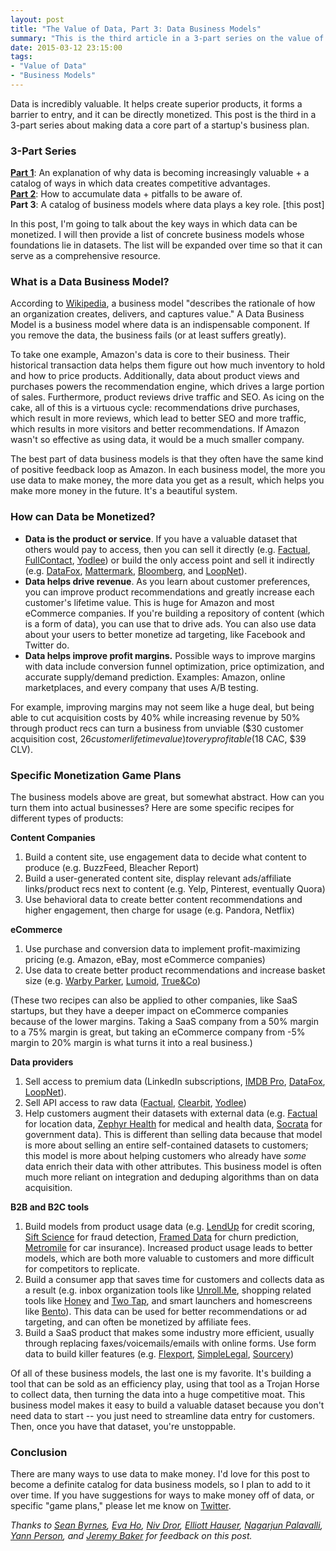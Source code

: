 ```yaml
---
layout: post
title: "The Value of Data, Part 3: Data Business Models"
summary: "This is the third article in a 3-part series on the value of data. It describes various data business models and explains how you can translate a data asset into $$$."
date: 2015-03-12 23:15:00
tags:
- "Value of Data"
- "Business Models"
---
```

Data is incredibly valuable. It helps create superior products, it forms a barrier to entry, and it can be directly monetized. This post is the third in a 3-part series about making data a core part of a startup's business plan.

### 3-Part Series
<a href="{{site.url}}the-value-of-data-part-1-using-data-as-a-competitive-advantage" target="_blank">**Part 1**</a>: An explanation of why data is becoming increasingly valuable + a catalog of ways in which data creates competitive advantages.  
<a href="{{site.url}}the-value-of-data-part-2-building-valuable-datasets" target="_blank">**Part 2**</a>: How to accumulate data + pitfalls to be aware of.  
**Part 3**:  A catalog of business models where data plays a key role. [this post]

In this post, I'm going to talk about the key ways in which data can be monetized. I will then provide a list of concrete business models whose foundations lie in datasets. The list will be expanded over time so that it can serve as a comprehensive resource.

### What is a Data Business Model?
According to <a href="http://en.wikipedia.org/wiki/Business_model" target="_blank">Wikipedia</a>, a business model "describes the rationale of how an organization creates, delivers, and captures value." A Data Business Model is a business model where data is an indispensable component. If you remove the data, the business fails (or at least suffers greatly). 

To take one example, Amazon's data is core to their business. Their historical transaction data helps them figure out how much inventory to hold and how to price products. Additionally, data about product views and purchases powers the recommendation engine, which drives a large portion of sales. Furthermore, product reviews drive traffic and SEO. As icing on the cake, all of this is a virtuous cycle: recommendations drive purchases, which result in more reviews, which lead to better SEO and more traffic, which results in more visitors and better recommendations. If Amazon wasn't so effective as using data, it would be a much smaller company.

The best part of data business models is that they often have the same kind of positive feedback loop as Amazon. In each business model, the more you use data to make money, the more data you get as a result, which helps you make more money in the future. It's a beautiful system.

### How can Data be Monetized?

* **Data is the product or service**. If you have a valuable dataset that others would pay to access, then you can sell it directly (e.g. <a href="http://factual.com" target="_blank">Factual</a>, <a href="https://www.fullcontact.com" target="_blank">FullContact</a>, <a href="http://www.yodlee.com" target="_blank">Yodlee</a>) or build the only access point and sell it indirectly (e.g. <a href="http://datafox.co" target="_blank">DataFox</a>, <a href="http://mattermark.com" target="_blank">Mattermark</a>, <a href="http://www.bloomberg.com/professional/" target="_blank">Bloomberg</a>, and <a href="http://www.loopnet.com" target="_blank">LoopNet</a>).
* **Data helps drive revenue**. As you learn about customer preferences, you can improve product recommendations and greatly increase each customer's lifetime value. This is huge for Amazon and most eCommerce companies. If you're building a repository of content (which is a form of data), you can use that to drive ads. You can also use data about your users to better monetize ad targeting, like Facebook and Twitter do.
* **Data helps improve profit margins.** Possible ways to improve margins with data include conversion funnel optimization, price optimization, and accurate supply/demand prediction. Examples: Amazon, online marketplaces, and every company that uses A/B testing.

For example, improving margins may not seem like a huge deal, but being able to cut acquisition costs by 40% while increasing revenue by 50% through product recs can turn a business from unviable ($30 customer acquisition cost, $26 customer lifetime value) to very profitable ($18 CAC, $39 CLV).

### Specific Monetization Game Plans
The business models above are great, but somewhat abstract. How can you turn them into actual businesses? Here are some specific recipes for different types of products:

**Content Companies**

1. Build a content site, use engagement data to decide what content to produce (e.g. BuzzFeed, Bleacher Report)
1. Build a user-generated content site, display relevant ads/affiliate links/product recs next to content (e.g. Yelp, Pinterest, eventually Quora)
1. Use behavioral data to create better content recommendations and higher engagement, then charge for usage (e.g. Pandora, Netflix)

**eCommerce**

1. Use purchase and conversion data to implement profit-maximizing pricing (e.g. Amazon, eBay, most eCommerce companies)
1. Use data to create better product recommendations and increase basket size (e.g. <a href="https://www.warbyparker.com" target="_blank">Warby Parker</a>, <a href="http://lumoid.com" target="_blank">Lumoid</a>, <a href="https://trueandco.com/" target="_blank">True&Co</a>)

(These two recipes can also be applied to other companies, like SaaS startups, but they have a deeper impact on eCommerce companies because of the lower margins. Taking a SaaS company from a 50% margin to a 75% margin is great, but taking an eCommerce company from -5% margin to 20% margin is what turns it into a real business.)

**Data providers**

1. Sell access to premium data (LinkedIn subscriptions, <a href="http://pro.imdb.com" target="_blank">IMDB Pro</a>, <a href="http://datafox.co" target="_blank">DataFox</a>, <a href="http://loopnet.com" target="_blank">LoopNet</a>).
1. Sell API access to raw data (<a href="http://factual.com" target="_blank">Factual</a>, <a href="http://clearbit.com" target="_blank">Clearbit</a>, <a href="http://www.yodlee.com" target="_blank">Yodlee</a>)
1. Help customers augment their datasets with external data (e.g. <a href="http://factual.com" target="_blank">Factual</a> for location data, <a href="https://zephyrhealth.com" target="_blank">Zephyr Health</a> for medical and health data, <a href="http://socrata.com" target="_blank">Socrata</a> for government data). This is different than selling data because that model is more about selling an entire self-contained datasets to customers; this model is more about helping customers who already have *some* data enrich their data with other attributes. This business model is often much more reliant on integration and deduping algorithms than on data acquisition.

**B2B and B2C tools**

1. Build models from product usage data (e.g. <a href="http://lendup.com" target="_blank">LendUp</a> for credit scoring, <a href="http://www.siftscience.com/" target="_blank">Sift Science</a> for fraud detection, <a href="http://framed.io" target="_blank">Framed Data</a> for churn prediction, <a href="https://www.metromile.com/" target="_blank">Metromile</a> for car insurance). Increased product usage leads to better models, which are both more valuable to customers and more difficult for competitors to replicate.
1. Build a consumer app that saves time for customers and collects data as a result (e.g. inbox organization tools like <a href="https://unroll.me" target="_blank">Unroll.Me</a>, shopping related tools like <a href="http://www.joinhoney.com" target="_blank">Honey</a> and <a href="https://twotap.com/" target="_blank">Two Tap</a>, and smart launchers and homescreens like <a href="http://www.bentoapp.com" target="_blank">Bento</a>). This data can be used for better recommendations or ad targeting, and can often be monetized by affiliate fees.
1. Build a SaaS product that makes some industry more efficient, usually through replacing faxes/voicemails/emails with online forms. Use form data to build killer features (e.g. <a href="http://www.flexport.com" target="_blank">Flexport</a>, <a href="http://www.simplelegal.com/" target="_blank">SimpleLegal</a>, <a href="http://sourcery.us/" target="_blank">Sourcery</a>)

Of all of these business models, the last one is my favorite. It's building a tool that can be sold as an efficiency play, using that tool as a Trojan Horse to collect data, then turning the data into a huge competitive moat. This business model makes it easy to build a valuable dataset because you don't need data to start -- you just need to streamline data entry for customers. Then, once you have that dataset, you're unstoppable.

### Conclusion

There are many ways to use data to make money. I'd love for this post to become a definite catalog for data business models, so I plan to add to it over time. If you have suggestions for ways to make money off of data, or specific "game plans," please let me know on <a href="https://twitter.com/lpolovets" target="_blank">Twitter</a>.

*Thanks to <a href="https://twitter.com/sbyrnes" target="_blank">Sean Byrnes</a>, <a href="https://twitter.com/eva_ho" target="_blank">Eva Ho</a>, <a href="https://twitter.com/nivo0o0" target="_blank">Niv Dror</a>, <a href="https://twitter.com/hauspoor" target="_blank">Elliott Hauser</a>, <a href="https://twitter.com/palavalli" target="_blank">Nagarjun Palavalli</a>, <a href="https://twitter.com/troblous" target="_blank">Yann Person</a>, and <a href="https://twitter.com/jhubert" target="_blank">Jeremy Baker</a> for feedback on this post.*